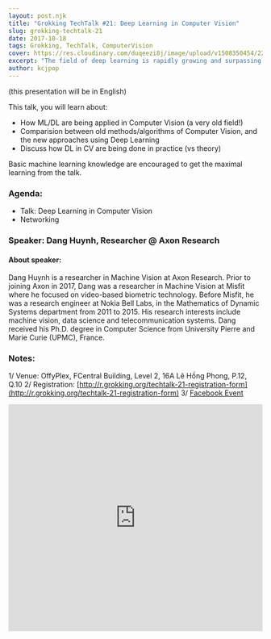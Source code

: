 ```yaml
---
layout: post.njk
title: "Grokking TechTalk #21: Deep Learning in Computer Vision"
slug: grokking-techtalk-21
date: 2017-10-18
tags: Grokking, TechTalk, ComputerVision
cover: https://res.cloudinary.com/duqeezi8j/image/upload/v1508350454/22548905_1540147892719840_6468915672483349548_o_mo6sjg.jpg
excerpt: "The field of deep learning is rapidly growing and surpassing traditional approaches for machine learning and pattern recognition. Do you know how is Machine Learning/Deep Learning being applied in Computer Vision?"
author: kcjpop
---
```

(this presentation will be in English)

This talk, you will learn about:
- How ML/DL are being applied in Computer Vision (a very old field!)
- Comparision between old methods/algorithms of Computer Vision, and the new approaches using Deep Learning
- Discuss how DL in CV are being done in practice (vs theory)

Basic machine learning knowledge are encouraged to get the maximal learning from the talk.

### Agenda:

- Talk: Deep Learning in Computer Vision
- Networking

### Speaker: Dang Huynh, Researcher @ Axon Research

#### About speaker:

Dang Huynh is a researcher in Machine Vision at Axon Research. Prior to joining Axon in 2017, Dang was a researcher in Machine Vision at Misfit where he focused on video-based biometric technology. Before Misfit, he was a research engineer at Nokia Bell Labs, in the Mathematics of Dynamic Systems department from 2011 to 2015. His research interests include machine vision, data science and telecommunication systems. Dang received his Ph.D. degree in Computer Science from University Pierre and Marie Curie (UPMC), France.

### Notes:

1/ Venue: OffyPlex, FCentral Building, Level 2, 16A Lê Hồng Phong, P.12, Q.10
2/ Registration: [http://r.grokking.org/techtalk-21-registration-form](http://r.grokking.org/techtalk-21-registration-form)
3/ [Facebook Event](https://www.facebook.com/events/120676741941149/)


<iframe src="https://www.google.com/maps/embed?pb=!1m18!1m12!1m3!1d3919.4645484047346!2d106.66846901485762!3d10.775687992322027!2m3!1f0!2f0!3f0!3m2!1i1024!2i768!4f13.1!3m3!1m2!1s0x31752ed95e43c5bb%3A0x66d398c8781d033a!2zMTZBLzFBIEzDqiBI4buTbmcgUGhvbmcsIFBoxrDhu51uZyAxMiwgUXXhuq1uIDEwLCBI4buTIENow60gTWluaCwgVmlldG5hbQ!5e0!3m2!1sen!2sus!4v1508351039886" width="100%" height="450" frameborder="0" style="border:0" allowfullscreen></iframe>
